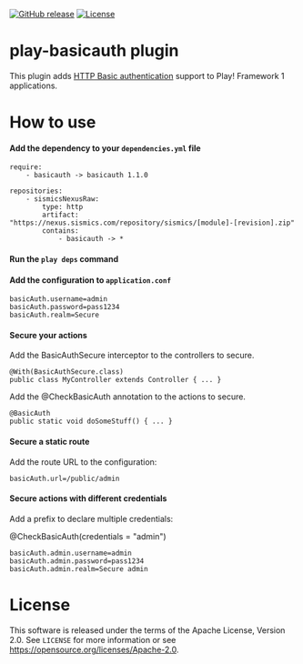 [![GitHub release](https://img.shields.io/github/release/sismics/play-basicauth.svg?style=flat-square)](https://github.com/sismics/play-basicauth/releases/latest)
[![License](https://img.shields.io/badge/License-Apache%202.0-blue.svg)](https://opensource.org/licenses/Apache-2.0)

# play-basicauth plugin

This plugin adds [HTTP Basic authentication](https://en.wikipedia.org/wiki/Basic_access_authentication) support to Play! Framework 1 applications.

# How to use

####  Add the dependency to your `dependencies.yml` file

```
require:
    - basicauth -> basicauth 1.1.0

repositories:
    - sismicsNexusRaw:
        type: http
        artifact: "https://nexus.sismics.com/repository/sismics/[module]-[revision].zip"
        contains:
            - basicauth -> *

```
####  Run the `play deps` command

####  Add the configuration to `application.conf`

```
basicAuth.username=admin
basicAuth.password=pass1234
basicAuth.realm=Secure
```

####  Secure your actions

Add the BasicAuthSecure interceptor to the controllers to secure.

```
@With(BasicAuthSecure.class)
public class MyController extends Controller { ... }
```

Add the @CheckBasicAuth annotation to the actions to secure.

```
@BasicAuth
public static void doSomeStuff() { ... }
```

####  Secure a static route

Add the route URL to the configuration:

```
basicAuth.url=/public/admin
```

####  Secure actions with different credentials

Add a prefix to declare multiple credentials: 

@CheckBasicAuth(credentials = "admin")

```
basicAuth.admin.username=admin
basicAuth.admin.password=pass1234
basicAuth.admin.realm=Secure admin
```

# License

This software is released under the terms of the Apache License, Version 2.0. See `LICENSE` for more
information or see <https://opensource.org/licenses/Apache-2.0>.

